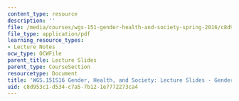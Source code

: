 ```yaml
---
content_type: resource
description: ''
file: /media/courses/wgs-151-gender-health-and-society-spring-2016/c8d953c1d534c7a57b121e7772273ca4_MITWGS_151S16_Week3.pdf
file_type: application/pdf
learning_resource_types:
- Lecture Notes
ocw_type: OCWFile
parent_title: Lecture Slides
parent_type: CourseSection
resourcetype: Document
title: 'WGS.151S16 Gender, Health, and Society: Lecture Slides - Gender Analysis'
uid: c8d953c1-d534-c7a5-7b12-1e7772273ca4
---
```

